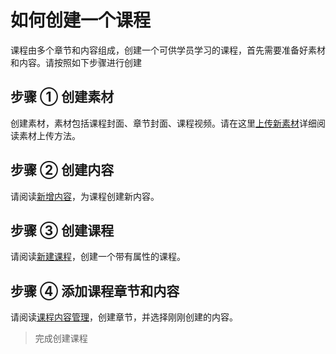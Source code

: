# 如何创建一个课程

课程由多个章节和内容组成，创建一个可供学员学习的课程，首先需要准备好素材和内容。请按照如下步骤进行创建

## 步骤 ① 创建素材

创建素材，素材包括课程封面、章节封面、课程视频。请在这里[上传新素材](/zh-cn/material?id=上传新素材)详细阅读素材上传方法。

## 步骤 ② 创建内容

请阅读[新增内容](/zh-cn/content?id=新增内容)，为课程创建新内容。

## 步骤 ③ 创建课程

请阅读[新建课程](/zh-cn/course?id=新建课程)，创建一个带有属性的课程。

## 步骤 ④ 添加课程章节和内容

请阅读[课程内容管理](/zh-cn/course-detail?id=课程内容管理)，创建章节，并选择刚刚创建的内容。

> 完成创建课程


